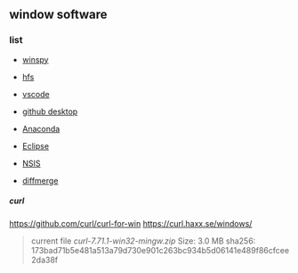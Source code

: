 ## window software

### list

* [winspy](https://sourceforge.net/projects/winspyex/)
* [hfs](https://www.rejetto.com/hfs/)
* [vscode](https://aka.ms/win32-x64-user-stable)
* [github desktop](https://desktop.github.com/)
* [Anaconda](https://www.anaconda.com/products/individual)
* [Eclipse](https://www.eclipse.org/downloads/download.php?file=/oomph/epp/2020-06/R/eclipse-inst-win64.exe)
* [NSIS](https://nsis.sourceforge.io/Download)

* [diffmerge](http://www.sourcegear.com/diffmerge/)



##### curl

<https://github.com/curl/curl-for-win>
<https://curl.haxx.se/windows/>

> current file *curl-7.71.1-win32-mingw.zip*
Size: 3.0 MB
sha256: 173bad71b5e481a513a79d730e901c263bc934b5d06141e489f86cfcee2da38f